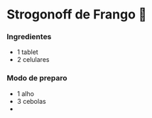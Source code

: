 

# Strogonoff de Frango :chicken:

### Ingredientes

- 1 tablet
- 2 celulares

### Modo de preparo

- 1 alho
- 3 cebolas
- 

